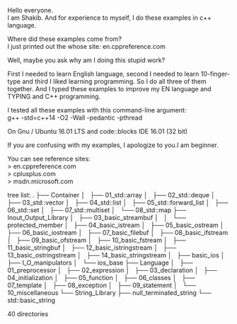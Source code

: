 
Hello everyone.  
I am Shakib. And for experience to myself, I do these examples in c++ language.

Where did these examples come from?  
I just printed out the whose site: en.cppreference.com
      
Well, maybe you ask why am I doing this stupid work?

First I needed to learn English language, second I needed to learn 10-finger-type
and third I liked learning programming. So I do all three of them together. And I
typed these examples to improve my EN language and TYPING and C++ programming.

I tested all these examples with this command-line argument:  
g++ -std=c++14 -O2 -Wall -pedantic -pthread

On Gnu / Ubuntu 16.01 LTS and code::blocks IDE 16.01 (32 bit)  

If you are confusing with my examples, I apologize to you.I am beginner.  
  
You can see reference sites:  
    > en.cppreference.com  
    > cplusplus.com  
    > msdn.microsoft.com  

tree list:
.
├── Container
│   ├── 01_std::array
│   ├── 02_std::deque
│   ├── 03_std::vector
│   ├── 04_std::list
│   ├── 05_std::forward_list
│   ├── 06_std::set
│   ├── 07_std::multiset
│   └── 08_std::map
├── Inout_Output_Library
│   ├── 03_basic_streambuf
│   │   └── protected_member
│   ├── 04_basic_istream
│   ├── 05_basic_ostream
│   ├── 06_basic_iostream
│   ├── 07_basic_filebuf
│   ├── 08_basic_ifstream
│   ├── 09_basic_ofstream
│   ├── 10_basic_fstream
│   ├── 11_basic_stringbuf
│   ├── 12_basic_istringstream
│   ├── 13_basic_ostringstream
│   ├── 14_basic_stringstream
│   ├── basic_ios
│   ├── I_O_manipulators
│   └── ios_base
├── Language
│   ├── 01_preprocessor
│   ├── 02_expression
│   ├── 03_declaration
│   ├── 04_initialization
│   ├── 05_function
│   ├── 06_classes
│   ├── 07_template
│   ├── 08_exception
│   ├── 09_statement
│   └── 10_miscellaneous
└── String_Library
    ├── null_terminated_string
    └── std::basic_string

40 directories
